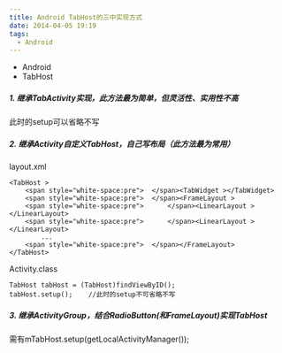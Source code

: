 ```yaml
---
title: Android TabHost的三中实现方式
date: 2014-04-05 19:19
tags:
  - Android
---
```

* Android
* TabHost

##### 1. 继承TabActivity实现，此方法最为简单，但灵活性、实用性不高
此时的setup可以省略不写

##### 2. 继承Activity自定义TabHost，自己写布局（此方法最为常用）
	
layout.xml

	<TabHost >
		<span style="white-space:pre">	</span><TabWidget ></TabWidget>
		<span style="white-space:pre">	</span><FrameLayout >
		<span style="white-space:pre">		</span><LinearLayout ></LinearLayout>
		<span style="white-space:pre">		</span><LinearLayout ></LinearLayout>
			...
		<span style="white-space:pre">	</span></FrameLayout>
	</TabHost>

Activity.class

	TabHost tabHost = (TabHost)findViewByID();  
	tabHost.setup();  	//此时的setup不可省略不写


##### 3. 继承ActivityGroup，结合RadioButton(和FrameLayout)实现TabHost
需有mTabHost.setup(getLocalActivityManager());
